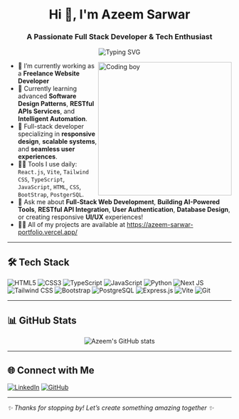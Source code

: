 <h1 align="center">Hi 👋, I'm Azeem Sarwar</h1>
<h3 align="center">A Passionate Full Stack Developer & Tech Enthusiast</h3>

<p align="center">
  <img src="https://readme-typing-svg.demolab.com?font=Fira+Code&pause=1000&center=true&vCenter=true&width=435&lines=Frontend+Developer+%F0%9F%92%BB;Next.js+%7C+Tailwind+CSS+%7C+TypeScript;JavaScript+%7C+Python+%7C+SQL;Building+Fast+%26+Responsive+Websites" alt="Typing SVG" />
</p>

<img align="right" alt="Coding boy" width="300" src="https://img.freepik.com/free-vector/boy-using-laptop-cartoon-character-sticker_1308-61547.jpg?ga=GA1.1.1482709631.1708532872&semt=ais_hybrid&w=740" />

- 🔭 I’m currently working as a **Freelance Website Developer**
- 🌱 Currently learning advanced **Software Design Patterns**, **RESTful APIs Services**, and **Intelligent Automation**.
- 🧠 Full-stack developer specializing in **responsive design**, **scalable systems**, and **seamless user experiences**.
- 👩‍💻 Tools I use daily: `React.js`, `Vite`, `Tailwind CSS`, `TypeScript`, `JavaScript`, `HTML`, `CSS`, `BootStrap`, `PostgerSQL`.
- 💬 Ask me about **Full-Stack Web Development**, **Building AI-Powered Tools**, **RESTful API Integration**, **User Authentication**, **Database Design**, or creating responsive **UI/UX** experiences!
- 👨‍💻 All of my projects are available at https://azeem-sarwar-portfolio.vercel.app/


---

## 🛠️ Tech Stack

![HTML5](https://img.shields.io/badge/HTML5-E34F26?style=for-the-badge&logo=html5&logoColor=white)
![CSS3](https://img.shields.io/badge/CSS3-1572B6?style=for-the-badge&logo=css3&logoColor=white)
![TypeScript](https://img.shields.io/badge/TypeScript-007ACC?style=for-the-badge&logo=typescript)
![JavaScript](https://img.shields.io/badge/JavaScript-F7DF1E?style=for-the-badge&logo=javascript&logoColor=black)
![Python](https://img.shields.io/badge/Python-FFD43B?style=for-the-badge&logo=python&logoColor=blue)
![Next JS](https://img.shields.io/badge/Next.js-000?style=for-the-badge&logo=nextdotjs)
![Tailwind CSS](https://img.shields.io/badge/TailwindCSS-38B2AC?style=for-the-badge&logo=tailwind-css)
![Bootstrap](https://img.shields.io/badge/Bootstrap-7952B3?style=for-the-badge&logo=bootstrap&logoColor=white)
![PostgreSQL](https://img.shields.io/badge/PostgreSQL-4169E1?style=for-the-badge&logo=postgresql&logoColor=white)
![Express.js](https://img.shields.io/badge/Express.js-000000?style=for-the-badge&logo=express&logoColor=white)
![Vite](https://img.shields.io/badge/Vite-646CFF?style=for-the-badge&logo=vite&logoColor=white)
![Git](https://img.shields.io/badge/Git-F05032?style=for-the-badge&logo=git&logoColor=white)

---

## 📊 GitHub Stats

<p align="center">
  <img src="https://github-readme-stats.vercel.app/api?username=azeemsarwar367&show_icons=true&theme=radical" alt="Azeem's GitHub stats" />
  <br />

</p>

---

## 🌐 Connect with Me

[![LinkedIn](https://img.shields.io/badge/LinkedIn-blue?style=for-the-badge&logo=linkedin)](https://www.linkedin.com/in/mian-azeem-b2a844293//)
[![GitHub](https://img.shields.io/badge/GitHub-000?style=for-the-badge&logo=github)](https://github.com/hananmoiz)

---

_✨ Thanks for stopping by! Let’s create something amazing together ✨_
